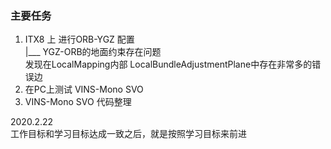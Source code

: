 <!--
 * @Author: Liu Weilong
 * @Date: 2021-02-22 09:18:58
 * @LastEditors: Liu Weilong 
 * @LastEditTime: 2021-02-23 10:04:38
 * @FilePath: /3rd-test-learning/work_record/work_task/week8.md
 * @Description: 
-->
### 主要任务
1. ITX8 上 进行ORB-YGZ 配置<br>
   |___ YGZ-ORB的地面约束存在问题<br>
        发现在LocalMapping内部 LocalBundleAdjustmentPlane中存在非常多的错误边
2. 在PC上测试 VINS-Mono SVO
3. VINS-Mono SVO 代码整理

2020.2.22<br>
工作目标和学习目标达成一致之后，就是按照学习目标来前进
